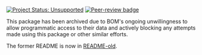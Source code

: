 # <package name>

[![Project Status: Unsupported](https://www.repostatus.org/badges/latest/unsupported.svg)](https://www.repostatus.org/#unsupported)
[![Peer-review badge](https://badges.ropensci.org/121_status.svg)](https://github.com/ropensci/software-review/issues/121)

This package has been archived due to BOM's ongoing unwillingness to allow programmatic access to their data and actively blocking any attempts made using this package or other similar efforts.

The former README is now in [README-old](README-old.md).


